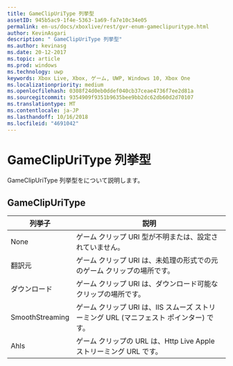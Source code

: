 ```yaml
---
title: GameClipUriType 列挙型
assetID: 945b5ac9-1f4e-5363-1a69-fa7e10c34e05
permalink: en-us/docs/xboxlive/rest/gvr-enum-gameclipuritype.html
author: KevinAsgari
description: " GameClipUriType 列挙型"
ms.author: kevinasg
ms.date: 20-12-2017
ms.topic: article
ms.prod: windows
ms.technology: uwp
keywords: Xbox Live, Xbox, ゲーム, UWP, Windows 10, Xbox One
ms.localizationpriority: medium
ms.openlocfilehash: 0308f24d0eb0ddef040cb37ceae4736f7ee2d81a
ms.sourcegitcommit: 9354909f9351b9635bee9bb2dc62db60d2d70107
ms.translationtype: MT
ms.contentlocale: ja-JP
ms.lasthandoff: 10/16/2018
ms.locfileid: "4691042"
---
```

# <a name="gameclipuritype-enumeration"></a>GameClipUriType 列挙型
GameClipUriType 列挙型をについて説明します。 
<a id="ID4ET"></a>

 
## <a name="gameclipuritype"></a>GameClipUriType
 
| <b>列挙子</b>| <b>説明</b>| 
| --- | --- | 
| None| ゲーム クリップ URI 型が不明または、設定されていません。| 
| 翻訳元| ゲーム クリップ URI は、未処理の形式での元のゲーム クリップの場所です。| 
| ダウンロード| ゲーム クリップ URI は、ダウンロード可能なクリップの場所です。| 
| SmoothStreaming| ゲーム クリップ URI は、IIS スムーズ ストリーミング URL (マニフェスト ポインター) です。| 
| Ahls| ゲーム クリップの URL は、Http Live Apple ストリーミング URL です。| 
  